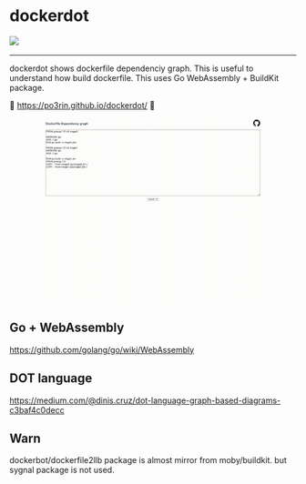 # dockerdot

<img src="https://img.shields.io/badge/go-v1.12-blue.svg"/>

---

dockerdot shows dockerfile dependenciy graph. This is useful to understand how build dockerfile.
This uses Go WebAssembly + BuildKit package.

:whale: https://po3rin.github.io/dockerdot/ :whale:

<p align="center">
    <img src="./mdsrc/sp.gif" width="80%">
</p>

## Go + WebAssembly
https://github.com/golang/go/wiki/WebAssembly

## DOT language
https://medium.com/@dinis.cruz/dot-language-graph-based-diagrams-c3baf4c0decc

## Warn

dockerbot/dockerfile2llb package is almost mirror from moby/buildkit. but sygnal package is not used.
